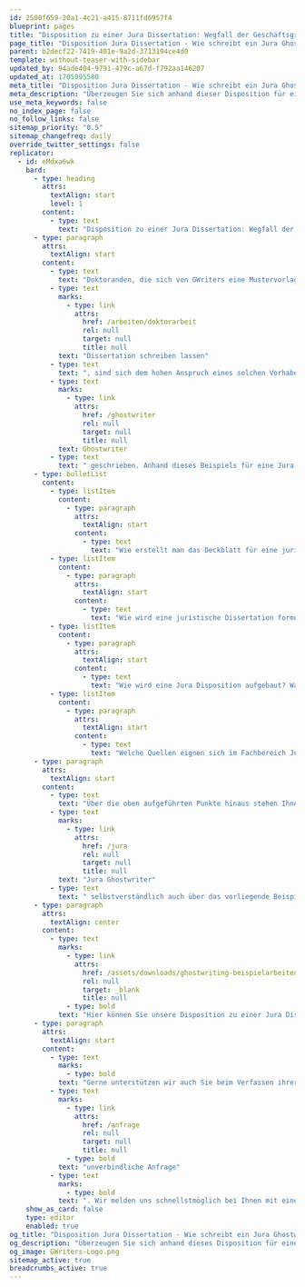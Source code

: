 ```yaml
---
id: 2500f659-20a1-4c21-a415-8711fd6957f4
blueprint: pages
title: "Disposition zu einer Jura Dissertation: Wegfall der Geschäftsgrundlage in Zeiten von Corona"
page_title: "Disposition Jura Dissertation - Wie schreibt ein Jura Ghostwriter?"
parent: b2decf22-7419-401e-9a2d-3713194ce4d0
template: without-teaser-with-sidebar
updated_by: 94ade404-9791-479c-a67d-f792aa146207
updated_at: 1705995580
meta_title: "Disposition Jura Dissertation - Wie schreibt ein Jura Ghostwriter?"
meta_description: "Überzeugen Sie sich anhand dieser Disposition für eine Jura Dissertation von der Qualität unserer Ghostwriting Services."
use_meta_keywords: false
no_index_page: false
no_follow_links: false
sitemap_priority: "0.5"
sitemap_changefreq: daily
override_twitter_settings: false
replicator:
  - id: eMdxa6wk
    bard:
      - type: heading
        attrs:
          textAlign: start
          level: 1
        content:
          - type: text
            text: "Disposition zu einer Jura Dissertation: Wegfall der Geschäftsgrundlage in Zeiten von Corona"
      - type: paragraph
        attrs:
          textAlign: start
        content:
          - type: text
            text: "Doktoranden, die sich von GWriters eine Mustervorlage für Ihre "
          - type: text
            marks:
              - type: link
                attrs:
                  href: /arbeiten/doktorarbeit
                  rel: null
                  target: null
                  title: null
            text: "Dissertation schreiben lassen"
          - type: text
            text: ", sind sich dem hohen Anspruch eines solchen Vorhabens bewusst und möchten daher bei der Wahl des akademischen Dienstleisters kein Risiko eingehen. Schließlich handelt es sich bei der Doktorarbeit oft um die Krönung des Studiums sowie den Einstieg in die eigene wissenschaftliche Karriere. Die folgende Disposition zu einer Jura Dissertation wurde als Beispiel und Handreichung für Sie von einem unserer erfahrenen Jura "
          - type: text
            marks:
              - type: link
                attrs:
                  href: /ghostwriter
                  rel: null
                  target: null
                  title: null
            text: Ghostwriter
          - type: text
            text: " geschrieben. Anhand dieses Beispiels für eine Jura Disposition möchten wir nicht nur unsere hervorragenden Kompetenzen im juristischen Fachbereich demonstrieren, sondern auch Ihnen als Doktoranden eine praktische Hilfestellung bieten, an der Sie sich beim Verfassen Ihrer eigenen Disposition oder Jura Dissertation orientieren können. Unter anderem möchten wir damit folgende häufig gestellte Fragen beantworten:"
      - type: bulletList
        content:
          - type: listItem
            content:
              - type: paragraph
                attrs:
                  textAlign: start
                content:
                  - type: text
                    text: "Wie erstellt man das Deckblatt für eine juristische Dissertation?"
          - type: listItem
            content:
              - type: paragraph
                attrs:
                  textAlign: start
                content:
                  - type: text
                    text: "Wie wird eine juristische Dissertation formuliert (Gutachtenstil vs. Urteilsstil)?"
          - type: listItem
            content:
              - type: paragraph
                attrs:
                  textAlign: start
                content:
                  - type: text
                    text: "Wie wird eine Jura Disposition aufgebaut? Was ist eine gute Gliederung?"
          - type: listItem
            content:
              - type: paragraph
                attrs:
                  textAlign: start
                content:
                  - type: text
                    text: "Welche Quellen eignen sich im Fachbereich Jura?"
      - type: paragraph
        attrs:
          textAlign: start
        content:
          - type: text
            text: "Über die oben aufgeführten Punkte hinaus stehen Ihnen unsere erfahrenen "
          - type: text
            marks:
              - type: link
                attrs:
                  href: /jura
                  rel: null
                  target: null
                  title: null
            text: "Jura Ghostwriter"
          - type: text
            text: " selbstverständlich auch über das vorliegende Beispiel hinaus zur Verfügung."
      - type: paragraph
        attrs:
          textAlign: center
        content:
          - type: text
            marks:
              - type: link
                attrs:
                  href: /assets/downloads/ghostwriting-beispielarbeiten/disposition_jura_dissertation.pdf
                  rel: null
                  target: _blank
                  title: null
              - type: bold
            text: "Hier können Sie unsere Disposition zu einer Jura Dissertation kostenlos herunterladen!"
      - type: paragraph
        attrs:
          textAlign: start
        content:
          - type: text
            marks:
              - type: bold
            text: "Gerne unterstützen wir auch Sie beim Verfassen ihrer Dissertation! Unsere Erfahrung und Kompetenz im Verfassen von Mustervorlagen für wissenschaftliche Arbeiten haben bereits einer Vielzahl von Doktoranden dabei geholfen, ihre akademischen Ziele zu erreichen. Verlassen Sie uns auf unsere bewährten Qualitätsstandards und senden Sie uns jetzt eine "
          - type: text
            marks:
              - type: link
                attrs:
                  href: /anfrage
                  rel: null
                  target: null
                  title: null
              - type: bold
            text: "unverbindliche Anfrage"
          - type: text
            marks:
              - type: bold
            text: ". Wir melden uns schnellstmöglich bei Ihnen mit einer unverbindlichen und kostenfreien Beratung."
    show_as_card: false
    type: editor
    enabled: true
og_title: "Disposition Jura Dissertation - Wie schreibt ein Jura Ghostwriter?"
og_description: "Überzeugen Sie sich anhand dieses Disposition für eine Jura Dissertation von der Qualität unserer Ghostwriting Services."
og_image: GWriters-Logo.png
sitemap_active: true
breadcrumbs_active: true
---
```

